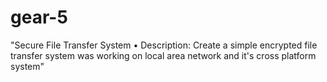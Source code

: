 # gear-5
"Secure File Transfer System • Description: Create a simple encrypted file transfer system was working on local area network and it's cross platform system"
